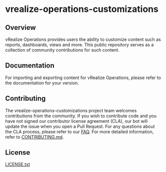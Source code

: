 

# vrealize-operations-customizations

## Overview

vRealize Operations provides users the ability to customize content such as reports, dashboards, views and more.  This public repository serves as a collection of community contributions for such content.  

## Documentation

For importing and exporting content for vRealize Operations, please refer to the documentation for your version.

## Contributing

The vrealize-operations-customizations project team welcomes contributions from the community. If you wish to contribute code and you have not
signed our contributor license agreement (CLA), our bot will update the issue when you open a Pull Request. For any
questions about the CLA process, please refer to our [FAQ](https://cla.vmware.com/faq). For more detailed information,
refer to [CONTRIBUTING.md](CONTRIBUTING.md).

## License

[LICENSE.txt](LICENSE.txt)
